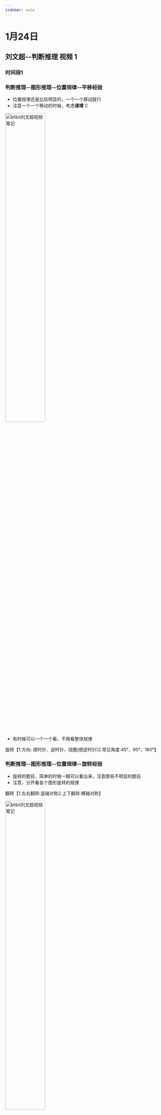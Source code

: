 ```yaml
---
sidebar: auto
---
```


# 1月24日

<timeLineTag name="lhr" time="1月24日下午" content="图形推理--位置规律--样式规律" percent=8></timeLineTag>

## 刘文超--判断推理 视频 1   

### 时间段1

### 判断推理--图形推理--位置规律--平移经验

- 位置规律还是比较明显的，一个一个移动就行
- 注意一个一个移动的时候，考虑**递增** C

<img :src="$withBase('/assets/img/examinationStudy/timeLine/January/1月24日/视频笔记1.png')" alt="blibil刘文超视频笔记" width=50%>

- 有时候可以一个一个看，不用看整体规律

旋转【1.方向: 顺时针、逆时针、绕圈(顺逆时针)2.常见角度:45°、90°、180°】

### 判断推理--图形推理--位置规律--旋转经验

- 旋转的题目，简单的时候一眼可以看出来，注意那些不明显的题目
- 注意，分开看各个图形旋转的规律

翻转【1.左右翻转:竖轴对称2.上下翻转:横轴对称】

<img :src="$withBase('/assets/img/examinationStudy/timeLine/January/1月24日/视频笔记2.png')" alt="blibil刘文超视频笔记" width=50%>

### 判断推理--图形推理--位置规律--翻转经验

- 翻转时，注意细节

<img :src="$withBase('/assets/img/examinationStudy/timeLine/January/1月24日/视频笔记3.png')" alt="blibil刘文超视频笔记" width=50%>

- 九宫格时，注意是横着还是竖着看规律
- 注意翻转，不能再像平移那样，一个一个看规律，可以看看整体

<img :src="$withBase('/assets/img/examinationStudy/timeLine/January/1月24日/视频笔记4.png')" alt="blibil刘文超视频笔记" width=50%>

- 旋转和翻转有可能出现在同一道题目中，组合变化规律

## 刘文超--判断推理 视频 2   

### 时间段2

### 样式规律

图形推理有七大考点——位置、**样式**、属性、数量、特殊、空间重构、立体图形

样式规律——<font style="background: linear-gradient( to right, #ff1616, #ff7716, #ffdc16, #36c945, #10a5ce, #0f0096, #a51eff, #ff1616);">元素组成相似</font>【线条重复出现】

**考点—**——加减同异、求异(消消乐)、求同

### 判断推理--图形推理--样式规律--求异经验

- 样式+位置
- 九宫格一定注意横着看还是竖着看
- 注意组合方式，到底是哪个和哪个相抵消，相加，相减，求异，求同

**考点二**——黑白运算(特征:图形和分隔区域相同，内部颜色不同)

### 判断推理--图形推理--样式规律--黑白运算经验

- 黑块数量相同时，用平移规律，不同时，优先使用黑白运算【黑白加起来会有一个运算结果】

### 属性规律

图形推理有七大考点——位置、样式、**属性**、数量、特殊、空间重构、立体图形

属性规律——<font style="background: linear-gradient( to right, #ff1616, #ff7716, #ffdc16, #36c945, #10a5ce, #0f0096, #a51eff, #ff1616);">元素组成不相同、不相似</font>【优先属性】

**考点**——对称性、曲直性、开闭性

### 判断推理--图形推理--属性规律--对称性经验

- 轴对称【**方向**和**数量**】
- 中心对称【绕点旋转180°，与原图形重合】
- 注意组合
- 有图自带对称轴，所以在分类时，注意某些细节的“线”
- 当一个图中有多个对称轴时，注意看对称轴之间的关系【<font style="background: yellow">角度、数量</font>】